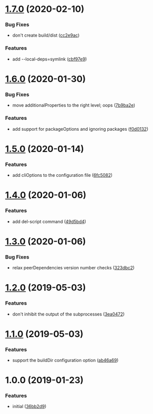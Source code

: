 <a name="1.7.0"></a>
# [1.7.0](https://github.com/lddubeau/monist/compare/v1.6.0...v1.7.0) (2020-02-10)


### Bug Fixes

* don't create build/dist ([cc2e9ac](https://github.com/lddubeau/monist/commit/cc2e9ac))


### Features

* add --local-deps=symlink ([cbf97e9](https://github.com/lddubeau/monist/commit/cbf97e9))



<a name="1.6.0"></a>
# [1.6.0](https://github.com/lddubeau/monist/compare/v1.5.0...v1.6.0) (2020-01-30)


### Bug Fixes

* move additionalProperties to the right level; oops ([7b9ba2e](https://github.com/lddubeau/monist/commit/7b9ba2e))


### Features

* add support for packageOptions and ignoring packages ([f0d0132](https://github.com/lddubeau/monist/commit/f0d0132))



<a name="1.5.0"></a>
# [1.5.0](https://github.com/lddubeau/monist/compare/v1.4.0...v1.5.0) (2020-01-14)


### Features

* add cliOptions to the configuration file ([6fc5082](https://github.com/lddubeau/monist/commit/6fc5082))



<a name="1.4.0"></a>
# [1.4.0](https://github.com/lddubeau/monist/compare/v1.3.0...v1.4.0) (2020-01-06)


### Features

* add del-script command ([49d5bd4](https://github.com/lddubeau/monist/commit/49d5bd4))



<a name="1.3.0"></a>
# [1.3.0](https://github.com/lddubeau/monist/compare/v1.2.0...v1.3.0) (2020-01-06)


### Bug Fixes

* relax peerDependencies version number checks ([323dbc2](https://github.com/lddubeau/monist/commit/323dbc2))



# [1.2.0](https://github.com/lddubeau/monist/compare/v1.1.0...v1.2.0) (2019-05-03)


### Features

* don't inhibit the output of the subprocesses ([3ea0472](https://github.com/lddubeau/monist/commit/3ea0472))



# [1.1.0](https://github.com/lddubeau/monist/compare/v1.0.0...v1.1.0) (2019-05-03)


### Features

* support the buildDir configuration option ([ab46a69](https://github.com/lddubeau/monist/commit/ab46a69))



# 1.0.0 (2019-01-23)


### Features

* initial ([36bb2d9](https://github.com/lddubeau/monist/commit/36bb2d9))



